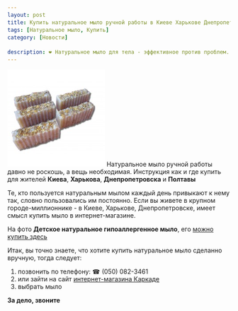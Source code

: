 ```yaml
---
layout: post
title: Купить натуральное мыло ручной работы в Киеве Харькове Днепропетровске
tags: [Натуральное мыло, Купить]
category: [Новости]

description: ❤ Натуральное мыло для тела - эффективное против проблем. Для удовольствия. Консультант. ☎ (050) 082-3461 вайбер
---
```


![Натуральное мыло karkade.com.ua](/images/05-mylo-detskoye_1-220x220.jpg) Натуральное мыло ручной работы давно не роскошь, а вещь необходимая.
Инструкция как и где купить для жителей **Киева**, **Харькова**, **Днепропетровска** и **Полтавы**

<!--break-->

Те, кто пользуется натуральным мылом каждый день привыкают к нему так, словно пользовались им постоянно. Если вы живете в крупном городе-миллионнике - в Киеве, Харькове, Днепропетровске, имеет смысл купить мыло в интернет-магазине.

На фото **Детское натуральное гипоаллергенное мыло**, его [можно купить здесь](http://karkade.com.ua/naturalnoye-mylo/dlya-detey/mylo-detskoye.html)

Итак, вы точно знаете, что хотите купить натуральное мыло сделанно вручную, тогда следует:

1. позвонить по телефону: ☎ (050) 082-3461
2. или зайти на сайт [интернет-магазина Каркаде](http://karkade.com.ua)
3. выбрать мыло


**За дело, звоните**
